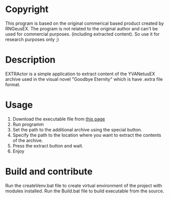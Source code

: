 # Copyright
This program is based on the original commerical based product created by RNGeusEX. The program is not related to the original author and can't be used for commercial purposes. (including extracted content). So use it for research purposes only ;)

# Description
EXTRActor is a simple application to extract content of the YVANetusEX archive used in the visual novel "Goodbye Eternity" which is have .extra file format.

# Usage
1. Download the executable file from [this page](https://github.com/Nyarstot/EXTRActor/releases)
2. Run programm
3. Set the path to the additional archive using the special button.
4. Specify the path to the location where you want to extract the contents of the archive.
5. Press the extract button and wait.
6. Enjoy

# Build and contribute
Run the createVenv.bat file to create virtual environment of the project with modules installed.
Run the Build.bat file to build executable from the source.
